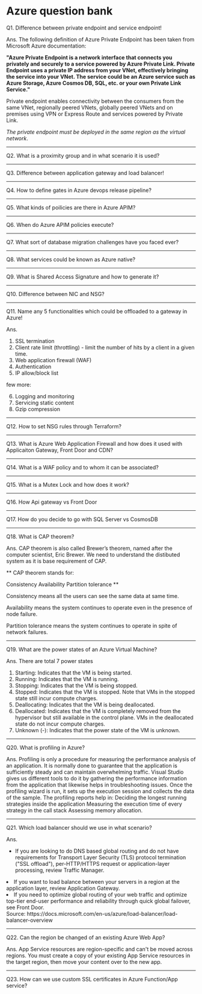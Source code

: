 ﻿# Azure question bank
 
Q1. Difference between private endpoint and service endpoint!

Ans. The following definition of Azure Private Endpoint has been taken from Microsoft Azure documentation:

**"Azure Private Endpoint is a network interface that connects you privately and securely to a service powered by Azure Private Link. Private Endpoint uses a private IP address from your VNet, effectively bringing the service into your VNet. The service could be an Azure service such as Azure Storage, Azure Cosmos DB, SQL, etc. or your own Private Link Service."**

Private endpoint enables connectivity between the consumers from the same VNet, regionally peered VNets, globally peered VNets and on premises using VPN or Express Route and services powered by Private Link.

*The private endpoint must be deployed in the same region as the virtual network*.
<hr/>

Q2. What is a proximity group and in what scenario it is used?

<hr/>

Q3. Difference between application gateway and load balancer!

<hr/>

Q4. How to define gates in Azure devops release pipeline?

<hr/>

Q5. What kinds of poilicies are there in Azure APIM?

<hr/>

Q6. When do Azure APIM policies execute?

<hr/>

Q7. What sort of database migration challenges have you faced ever?

<hr/>

Q8. What services could be known as Azure native?

<hr/>

Q9. What is Shared Access Signature and how to generate it?

<hr/>

Q10. Difference between NIC and NSG?

<hr/>

Q11. Name any 5 functionalities which could be offloaded to a gateway in Azure!

Ans.
1. SSL termination
2. Client rate limit (throttling) - limit the number of hits by a client in a given time.
3. Web application firewall (WAF)
4. Authentication
5. IP allow/block list

few more:

6. Logging and monitoring
7. Servicing static content
8. Gzip compression

<hr/>

Q12. How to set NSG rules through Terraform?

<hr/>

Q13. What is Azure Web Application Firewall and how does it used with Applicaiton Gateway, Front Door and CDN?

<hr/>

Q14. What is a WAF policy and to whom it can be associated?

<hr/>

Q15. What is a Mutex Lock and how does it work?

<hr/>

Q16. How Api gateway vs Front Door

<hr/>

Q17. How do you decide to go with SQL Server vs CosmosDB

<hr/>

Q18. What is CAP theorem?

Ans. CAP theorem is also called Brewer’s theorem, named after the computer scientist, Eric Brewer.
We need to understand the distibuted system as it is base requirement of CAP.

**
CAP theorem stands for:

Consistency
Availability
Partition tolerance
**

Consistency means all the users can see the same data at same time.

Availability means the system continues to operate even in the presence of node failure.

Partition tolerance means the system continues to operate in spite of network failures.

<hr/>

Q19. What are the power states of an Azure Virtual Machine?

Ans. 
There are total 7 power states
1. Starting: Indicates that the VM is being started.
2. Running: Indicates that the VM is running.
3. Stopping: Indicates that the VM is being stopped.
4. Stopped: Indicates that the VM is stopped. Note that VMs in the stopped state still incur compute charges.
5. Deallocating: Indicates that the VM is being deallocated.
6. Deallocated: Indicates that the VM is completely removed from the hypervisor but still available in the control plane. VMs in the deallocated state do not incur compute charges.
7. Unknown (-): Indicates that the power state of the VM is unknown. 
   
<hr/>

Q20. What is profiling in Azure?

Ans. 
Profiling is only a procedure for measuring the performance analysis of an application. It is normally done to guarantee that the application is sufficiently steady and can maintain overwhelming traffic. Visual Studio gives us different tools to do it by gathering the performance information from the application that likewise helps in troubleshooting issues. Once the profiling wizard is run, it sets up the execution session and collects the data of the sample. The profiling reports help in: Deciding the longest running strategies inside the application Measuring the execution time of every strategy in the call stack Assessing memory allocation.

<hr/>

Q21. Which load balancer should we use in what scenario?

Ans.
<ul><li>If you are looking to do DNS based global routing and do not have requirements for Transport Layer Security (TLS) protocol termination ("SSL offload"), per-HTTP/HTTPS request or application-layer processing, review Traffic Manager.</li></ul>
<li>If you want to load balance between your servers in a region at the application layer, review Application Gateway.</li>
<li>If you need to optimize global routing of your web traffic and optimize top-tier end-user performance and reliability through quick global failover, see Front Door.</li>
Source: https://docs.microsoft.com/en-us/azure/load-balancer/load-balancer-overview 

<hr/>

Q22. Can the region be changed of an existing Azure Web App?

Ans.
App Service resources are region-specific and can't be moved across regions. You must create a copy of your existing App Service resources in the target region, then move your content over to the new app. 

<hr/>

Q23. How can we use custom SSL certificates in Azure Function/App service?
